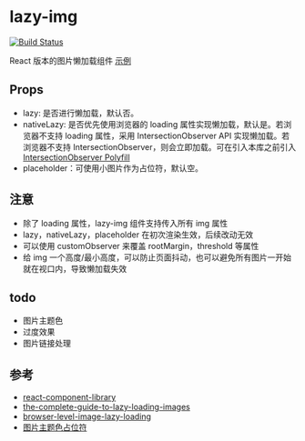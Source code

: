 # lazy-img

[![Build Status](https://travis-ci.com/miaolq/lazy-img.svg?branch=main)](https://travis-ci.com/miaolq/lazy-img)

React 版本的图片懒加载组件 [示例]

## Props

- lazy: 是否进行懒加载，默认否。
- nativeLazy: 是否优先使用浏览器的 loading 属性实现懒加载，默认是。若浏览器不支持 loading 属性，采用 IntersectionObserver API 实现懒加载。若浏览器不支持 IntersectionObserver，则会立即加载。可在引入本库之前引入[IntersectionObserver Polyfill]
- placeholder：可使用小图片作为占位符，默认空。

## 注意

- 除了 loading 属性，lazy-img 组件支持传入所有 img 属性
- lazy，nativeLazy，placeholder 在初次渲染生效，后续改动无效
- 可以使用 customObserver 来覆盖 rootMargin，threshold 等属性
- 给 img 一个高度/最小高度，可以防止页面抖动，也可以避免所有图片一开始就在视口内，导致懒加载失效

## todo

- 图片主题色
- 过度效果
- 图片链接处理

## 参考

- [react-component-library]
- [the-complete-guide-to-lazy-loading-images]
- [browser-level-image-lazy-loading]
- [图片主题色占位符](https://manu.ninja/dominant-colors-for-lazy-loading-images/)

[intersectionobserver polyfill]: https://github.com/w3c/IntersectionObserver/tree/main/polyfill
[react-component-library]: https://blog.harveydelaney.com/creating-your-own-react-component-library/
[the-complete-guide-to-lazy-loading-images]: https://css-tricks.com/the-complete-guide-to-lazy-loading-images/
[browser-level-image-lazy-loading]: https://web.dev/browser-level-image-lazy-loading/
[示例]: https://www.chromatic.com/component?appId=60dd56293e7bce003b03c3bd&name=LazyImg
